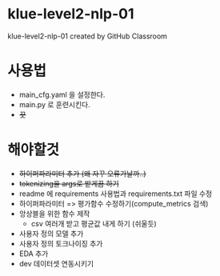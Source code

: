 # klue-level2-nlp-01

klue-level2-nlp-01 created by GitHub Classroom

# 사용법

- main_cfg.yaml 을 설정한다.
- main.py 로 훈련시킨다.
- ~~끗~~

# 해야할것

- ~~하이퍼파라미터 추가 (왜 자꾸 오류가날까..)~~
- ~~tokenizing을 args로 받게끔 하기~~
- readme 에 requirements 사용법과 requirements.txt 파일 수정
- 하이퍼파라미터 => 평가함수 수정하기(compute_metrics 검색)
- 앙상블을 위한 함수 제작
  - csv 여러개 받고 평균값 내게 하기 (쉬울듯)
- 사용자 정의 모델 추가
- 사용자 정의 토크나이징 추가
- EDA 추가
- dev 데이터셋 연동시키기
